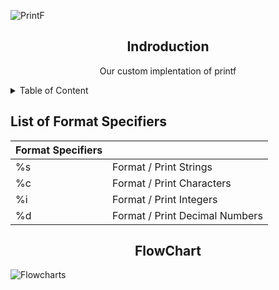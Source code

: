 
![PrintF](https://github.com/chapmanhunt4/holbertonschool-printf/assets/143765559/2ad1ca6d-3f10-432a-9c51-4cfb1dbf080e)

<h2 align="center">Indroduction</h2>
<p align="center">Our custom implentation of printf</p>

<details><summary>Table of Content</summary>
  
- `Introduction`: <i>Format and print strings.</i>
- `Format Specifiers`: <i>Format and print strings.</i>
- `%s`: <i>Format and print strings.</i></details>


<h2 align="left">List of Format Specifiers</h2>

| Format Specifiers | |
| ------------- | ------------- |
| %s  | Format / Print Strings  |
| %c  | Format / Print Characters  |
| %i  | Format / Print Integers  |
| %d  | Format / Print Decimal Numbers |
<p></p>

<h2 align="center">FlowChart</h2>

![Flowcharts](https://github.com/chapmanhunt4/holbertonschool-printf/assets/143765559/2b4c7e3f-1786-4fa2-95dd-66bc66415a4a)
